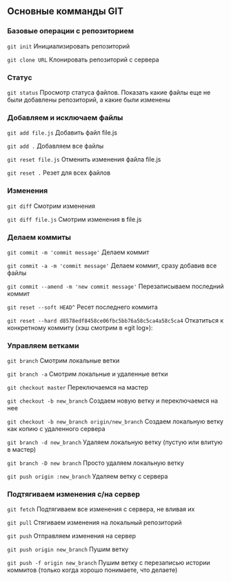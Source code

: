 ## Основные комманды GIT

### Базовые операции с репозиторием
```git init``` Инициализировать репозиторий

```git clone URL``` Клонировать репозиторий с сервера

### Статус
```git status``` Просмотр статуса файлов. Показать какие файлы еще не были добавлены репозиторий, а какие были изменены

### Добавляем и исключаем файлы
```git add file.js``` Добавить файл file.js

```git add .``` Добавляем все файлы

```git reset file.js``` Отменить изменения файла file.js

```git reset .``` Резет для всех файлов

### Изменения
```git diff``` Смотрим изменения

```git diff file.js``` Смотрим изменения в file.js

### Делаем коммиты
```git commit -m 'commit message'``` Делаем коммит

```git commit -a -m 'commit message'``` Делаем коммит, сразу добавив все файлы

```git commit --amend -m 'new commit message'``` Перезаписываем последний коммит

```git reset --soft HEAD^``` Ресет последнего коммита

```git reset --hard d8578edf8458ce06fbc5bb76a58c5ca4a58c5ca4``` Откатиться к конкретному коммиту (хэш смотрим в «git log»):

### Управляем ветками
```git branch``` Смотрим локальные ветки

```git branch -a``` Смотрим локальные и удаленные ветки

```git checkout master``` Переключаемся на мастер

```git checkout -b new_branch``` Создаем новую ветку и переключаемся на нее

```git checkout -b new_branch origin/new_branch``` Создаем локальную ветку как копию с удаленного сервера

```git branch -d new_branch``` Удаляем локальную ветку (пустую или влитую в мастер)

```git branch -D new branch``` Просто удаляем локальную ветку

```git push origin :new_branch``` Удаляем ветку с сервера

### Подтягиваем изменения с/на сервер
```git fetch``` Подтягиваем все изменения с сервера, не вливая их

```git pull``` Cтягиваем изменения на локальный репозиторий

```git push``` Отправляем изменения на сервер

```git push origin new_branch``` Пушим ветку

```git push -f origin new_branch``` Пушим ветку с перезаписью истории коммитов (только когда хорошо понимаете, что делаете)




